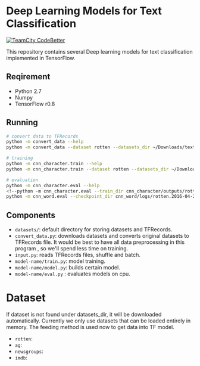 # Deep Learning Models for Text Classification
[![TeamCity CodeBetter](https://img.shields.io/teamcity/codebetter/bt428.svg)](yuhui-lin.github.io)

This repository contains several Deep learning models for text classification implemented in TensorFlow.

## Reqirement
* Python 2.7
* Numpy
* TensorFlow r0.8

## Running
```bash
# convert data to TFRecords
python -m convert_data --help
python -m convert_data --dataset rotten --datasets_dir ~/Downloads/text-classification/

# training
python -m cnn_character.train --help
python -m cnn_character.train --dataset rotten --datasets_dir ~/Downloads/text-classification/

# evaluation
python -m cnn_character.eval --help
<!--python -m cnn_character.eval --train_dir cnn_character/outputs/rotten.time/-->
python -m cnn_word.eval --checkpoint_dir cnn_word/logs/rotten.2016-04-24.17-00-27
```
## Components
* ``datasets/``: default directory for storing datasets and TFRecords.
* ``convert_data.py``: downloads datasets and converts original datasets to TFRecords file. It would be best to have all data preprocessing in this program , so we'll spend less time on training.
* ``input.py``: reads TFRecords files, shuffle and batch.
* ``model-name/train.py``: model training.
* ``model-name/model.py``: builds certain model.
* ``model-name/eval.py`` : evaluates models on cpu.

# Dataset
If dataset is not found under datasets_dir, it will be downloaded automatically. Currently we only use datasets that can be loaded entirely in memory. The feeding method is used now to get data into TF model.
* ``rotten``:
* ``ag``:
* ``newsgroups``:
* ``imdb``:


